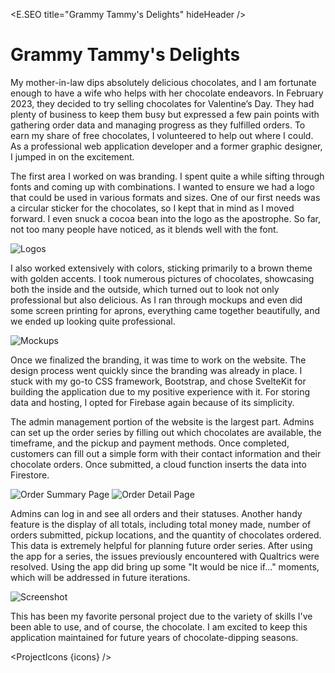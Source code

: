 <script lang="ts">
  import * as E from "$components/Elemental";
  import ProjectIcons from "$components/ProjectIcons.svelte"
  import ProjectBtnLink from "$components/ProjectBtnLink.svelte"
  let icons = [
    "SvelteKit",
    "TypeScript",
    "Firebase",
    "Bootstrap-5",
    "Sass",
    "Figma",
    "GitHub",
    "Affinity-Photo",
    "Affinity-Designer",
  ]
</script>

<E.SEO title="Grammy Tammy's Delights" hideHeader  />

# Grammy Tammy's Delights

My mother-in-law dips absolutely delicious chocolates, and I am fortunate enough to have a wife who helps with her chocolate endeavors. In February 2023, they decided to try selling chocolates for Valentine’s Day. They had plenty of business to keep them busy but expressed a few pain points with gathering order data and managing progress as they fulfilled orders. To earn my share of free chocolates, I volunteered to help out where I could. As a professional web application developer and a former graphic designer, I jumped in on the excitement.

The first area I worked on was branding. I spent quite a while sifting through fonts and coming up with combinations. I wanted to ensure we had a logo that could be used in various formats and sizes. One of our first needs was a circular sticker for the chocolates, so I kept that in mind as I moved forward. I even snuck a cocoa bean into the logo as the apostrophe. So far, not too many people have noticed, as it blends well with the font.

<img src="/images/optimized/projects/gtd/lg_gtd-logos.png" alt="Logos" />

I also worked extensively with colors, sticking primarily to a brown theme with golden accents. I took numerous pictures of chocolates, showcasing both the inside and the outside, which turned out to look not only professional but also delicious. As I ran through mockups and even did some screen printing for aprons, everything came together beautifully, and we ended up looking quite professional.

<img src="/images/optimized/projects/gtd/lg_gtd-mockups.png" alt="Mockups" />

Once we finalized the branding, it was time to work on the website. The design process went quickly since the branding was already in place. I stuck with my go-to CSS framework, Bootstrap, and chose SvelteKit for building the application due to my positive experience with it. For storing data and hosting, I opted for Firebase again because of its simplicity.

The admin management portion of the website is the largest part. Admins can set up the order series by filling out which chocolates are available, the timeframe, and the pickup and payment methods. Once completed, customers can fill out a simple form with their contact information and their chocolate orders. Once submitted, a cloud function inserts the data into Firestore.

<img src="/images/optimized/projects/gtd/lg_gtd-order-summary.png" alt="Order Summary Page" />
<img src="/images/optimized/projects/gtd/lg_gtd-order-detail.png" alt="Order Detail Page" />

Admins can log in and see all orders and their statuses. Another handy feature is the display of all totals, including total money made, number of orders submitted, pickup locations, and the quantity of chocolates ordered. This data is extremely helpful for planning future order series. After using the app for a series, the issues previously encountered with Qualtrics were resolved. Using the app did bring up some "It would be nice if..." moments, which will be addressed in future iterations.

<img src="/images/optimized/projects/gtd/lg_gtd-screenshot.png" alt="Screenshot" />
<ProjectBtnLink href="https://grammytammysdelights.com"></ProjectBtnLink>

This has been my favorite personal project due to the variety of skills I've been able to use, and of course, the chocolate. I am excited to keep this application maintained for future years of chocolate-dipping seasons.

<ProjectIcons {icons} />
